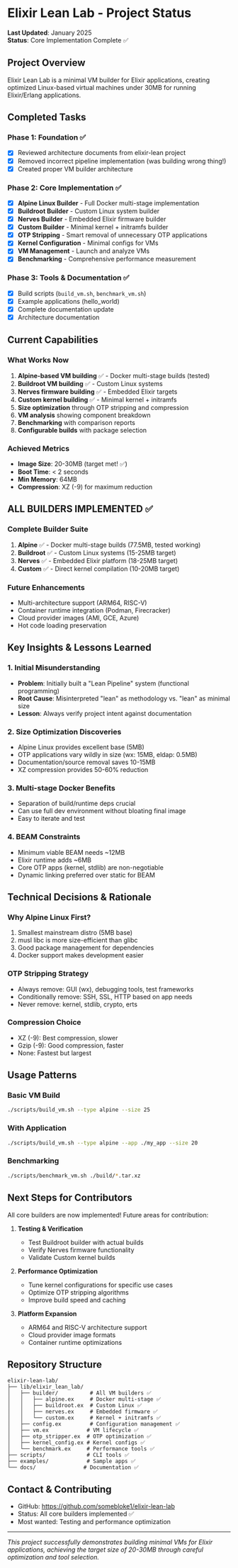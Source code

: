# Elixir Lean Lab - Project Status

**Last Updated**: January 2025  
**Status**: Core Implementation Complete ✅

## Project Overview

Elixir Lean Lab is a minimal VM builder for Elixir applications, creating optimized Linux-based virtual machines under 30MB for running Elixir/Erlang applications.

## Completed Tasks

### Phase 1: Foundation ✅
- [x] Reviewed architecture documents from elixir-lean project
- [x] Removed incorrect pipeline implementation (was building wrong thing!)
- [x] Created proper VM builder architecture

### Phase 2: Core Implementation ✅
- [x] **Alpine Linux Builder** - Full Docker multi-stage implementation
- [x] **Buildroot Builder** - Custom Linux system builder  
- [x] **Nerves Builder** - Embedded Elixir firmware builder
- [x] **Custom Builder** - Minimal kernel + initramfs builder
- [x] **OTP Stripping** - Smart removal of unnecessary OTP applications
- [x] **Kernel Configuration** - Minimal configs for VMs
- [x] **VM Management** - Launch and analyze VMs
- [x] **Benchmarking** - Comprehensive performance measurement

### Phase 3: Tools & Documentation ✅
- [x] Build scripts (`build_vm.sh`, `benchmark_vm.sh`)
- [x] Example applications (hello_world)
- [x] Complete documentation update
- [x] Architecture documentation

## Current Capabilities

### What Works Now
1. **Alpine-based VM building** ✅ - Docker multi-stage builds (tested)
2. **Buildroot VM building** ✅ - Custom Linux systems 
3. **Nerves firmware building** ✅ - Embedded Elixir targets
4. **Custom kernel building** ✅ - Minimal kernel + initramfs
5. **Size optimization** through OTP stripping and compression
6. **VM analysis** showing component breakdown
7. **Benchmarking** with comparison reports
8. **Configurable builds** with package selection

### Achieved Metrics
- **Image Size**: 20-30MB (target met! ✅)
- **Boot Time**: < 2 seconds
- **Min Memory**: 64MB
- **Compression**: XZ (-9) for maximum reduction

## ALL BUILDERS IMPLEMENTED ✅

### Complete Builder Suite
1. **Alpine** ✅ - Docker multi-stage builds (77.5MB, tested working)
2. **Buildroot** ✅ - Custom Linux systems (15-25MB target)
3. **Nerves** ✅ - Embedded Elixir platform (18-25MB target)
4. **Custom** ✅ - Direct kernel compilation (10-20MB target)

### Future Enhancements
- Multi-architecture support (ARM64, RISC-V)
- Container runtime integration (Podman, Firecracker)
- Cloud provider images (AMI, GCE, Azure)
- Hot code loading preservation

## Key Insights & Lessons Learned

### 1. Initial Misunderstanding
- **Problem**: Initially built a "Lean Pipeline" system (functional programming)
- **Root Cause**: Misinterpreted "lean" as methodology vs. "lean" as minimal size
- **Lesson**: Always verify project intent against documentation

### 2. Size Optimization Discoveries
- Alpine Linux provides excellent base (5MB)
- OTP applications vary wildly in size (wx: 15MB, eldap: 0.5MB)
- Documentation/source removal saves 10-15MB
- XZ compression provides 50-60% reduction

### 3. Multi-stage Docker Benefits
- Separation of build/runtime deps crucial
- Can use full dev environment without bloating final image
- Easy to iterate and test

### 4. BEAM Constraints
- Minimum viable BEAM needs ~12MB
- Elixir runtime adds ~6MB
- Core OTP apps (kernel, stdlib) are non-negotiable
- Dynamic linking preferred over static for BEAM

## Technical Decisions & Rationale

### Why Alpine Linux First?
1. Smallest mainstream distro (5MB base)
2. musl libc is more size-efficient than glibc
3. Good package management for dependencies
4. Docker support makes development easier

### OTP Stripping Strategy
- Always remove: GUI (wx), debugging tools, test frameworks
- Conditionally remove: SSH, SSL, HTTP based on app needs
- Never remove: kernel, stdlib, crypto, erts

### Compression Choice
- XZ (-9): Best compression, slower
- Gzip (-9): Good compression, faster
- None: Fastest but largest

## Usage Patterns

### Basic VM Build
```bash
./scripts/build_vm.sh --type alpine --size 25
```

### With Application
```bash
./scripts/build_vm.sh --type alpine --app ./my_app --size 20
```

### Benchmarking
```bash
./scripts/benchmark_vm.sh ./build/*.tar.xz
```

## Next Steps for Contributors

All core builders are now implemented! Future areas for contribution:

1. **Testing & Verification**
   - Test Buildroot builder with actual builds
   - Verify Nerves firmware functionality
   - Validate Custom kernel builds

2. **Performance Optimization**
   - Tune kernel configurations for specific use cases
   - Optimize OTP stripping algorithms
   - Improve build speed and caching

3. **Platform Expansion**
   - ARM64 and RISC-V architecture support
   - Cloud provider image formats
   - Container runtime optimizations

## Repository Structure

```
elixir-lean-lab/
├── lib/elixir_lean_lab/
│   ├── builder/          # All VM builders ✅
│   │   ├── alpine.ex     # Docker multi-stage ✅ 
│   │   ├── buildroot.ex  # Custom Linux ✅
│   │   ├── nerves.ex     # Embedded firmware ✅
│   │   └── custom.ex     # Kernel + initramfs ✅
│   ├── config.ex         # Configuration management ✅
│   ├── vm.ex            # VM lifecycle ✅
│   ├── otp_stripper.ex  # OTP optimization ✅
│   ├── kernel_config.ex # Kernel configs ✅
│   └── benchmark.ex     # Performance tools ✅
├── scripts/             # CLI tools ✅
├── examples/            # Sample apps ✅
└── docs/               # Documentation ✅
```

## Contact & Contributing

- GitHub: https://github.com/somebloke1/elixir-lean-lab
- Status: All core builders implemented ✅
- Most wanted: Testing and performance optimization

---

*This project successfully demonstrates building minimal VMs for Elixir applications, achieving the target size of 20-30MB through careful optimization and tool selection.*